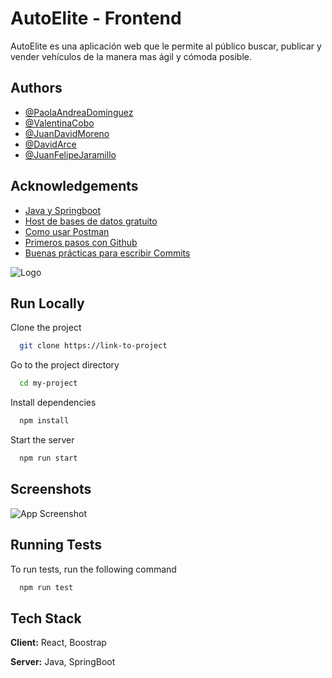 
# AutoElite - Frontend

AutoElite es una aplicación web que le permite al público buscar, publicar y vender vehículos de la manera mas ágil y cómoda posible.


## Authors

- [@PaolaAndreaDominguez](https://github.com/Paoladevelopment)
- [@ValentinaCobo](https://github.com/J-khol-R)
- [@JuanDavidMoreno](https://www.github.com/heisjuanda)
- [@DavidArce](https://github.com/david-arce)
- [@JuanFelipeJaramillo](https://www.github.com/JuanFelipeJaramillo20)
## Acknowledgements

 - [Java y Springboot](https://www.youtube.com/watch?v=7vHzVN0EiQc&t=23s&ab_channel=ATLAcademy%28byLucasMoy%29)
 - [Host de bases de datos gratuito](https://www.elephantsql.com/)
 - [Como usar Postman](https://desarrolloweb.com/articulos/como-usar-postman-probar-api)
 - [Primeros pasos con Github](https://medium.com/@sthefany/primeros-pasos-con-github-7d5e0769158c)
 - [Buenas prácticas para escribir Commits](https://midu.dev/buenas-practicas-escribir-commits-git/)
 
![Logo](https://dev-to-uploads.s3.amazonaws.com/uploads/articles/th5xamgrr6se0x5ro4g6.png)


## Run Locally

Clone the project

```bash
  git clone https://link-to-project
```

Go to the project directory

```bash
  cd my-project
```

Install dependencies

```bash
  npm install
```

Start the server

```bash
  npm run start
```


## Screenshots

![App Screenshot](https://via.placeholder.com/468x300?text=App+Screenshot+Here)


## Running Tests

To run tests, run the following command

```bash
  npm run test
```


## Tech Stack

**Client:** React, Boostrap

**Server:** Java, SpringBoot
